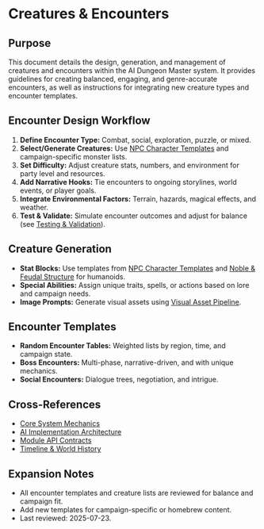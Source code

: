 
# Creatures & Encounters

## Purpose

This document details the design, generation, and management of creatures and encounters within the AI Dungeon Master system. It provides guidelines for creating balanced, engaging, and genre-accurate encounters, as well as instructions for integrating new creature types and encounter templates.

## Encounter Design Workflow

1. **Define Encounter Type:** Combat, social, exploration, puzzle, or mixed.
2. **Select/Generate Creatures:** Use [NPC Character Templates](npc-character-templates.md) and campaign-specific monster lists.
3. **Set Difficulty:** Adjust creature stats, numbers, and environment for party level and resources.
4. **Add Narrative Hooks:** Tie encounters to ongoing storylines, world events, or player goals.
5. **Integrate Environmental Factors:** Terrain, hazards, magical effects, and weather.
6. **Test & Validate:** Simulate encounter outcomes and adjust for balance (see [Testing & Validation](testing-and-validation.md)).

## Creature Generation

- **Stat Blocks:** Use templates from [NPC Character Templates](npc-character-templates.md) and [Noble & Feudal Structure](noble-feudal-structure.md) for humanoids.
- **Special Abilities:** Assign unique traits, spells, or actions based on lore and campaign needs.
- **Image Prompts:** Generate visual assets using [Visual Asset Pipeline](ai-module-api-contracts.md#visual-asset-pipeline-stable-diffusion).

## Encounter Templates

- **Random Encounter Tables:** Weighted lists by region, time, and campaign state.
- **Boss Encounters:** Multi-phase, narrative-driven, and with unique mechanics.
- **Social Encounters:** Dialogue trees, negotiation, and intrigue.

## Cross-References

- [Core System Mechanics](core-system-mechanics.md)
- [AI Implementation Architecture](ai-implementation-architecture.md)
- [Module API Contracts](ai-module-api-contracts.md)
- [Timeline & World History](timeline-world-history.md)

## Expansion Notes

- All encounter templates and creature lists are reviewed for balance and campaign fit.
- Add new templates for campaign-specific or homebrew content.
- Last reviewed: 2025-07-23.
